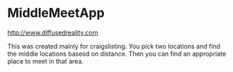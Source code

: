 MiddleMeetApp
=============

http://www.diffusedreality.com

This was created mainly for craigslisting.
You pick two locations and find the middle locations basesd on distance. Then you can find an appropriate place to meet in that area.
